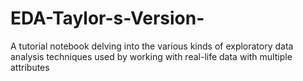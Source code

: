 # EDA-Taylor-s-Version-
A tutorial notebook delving into the various kinds of exploratory data analysis techniques used by working with real-life data with multiple attributes
